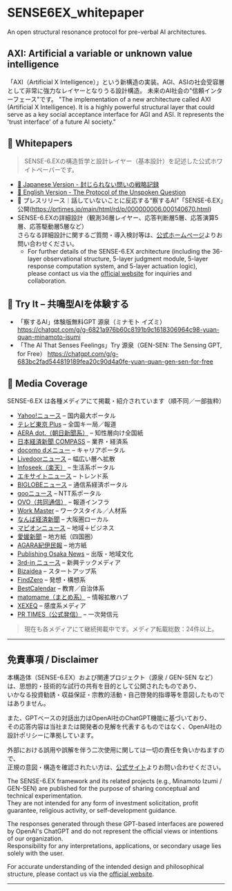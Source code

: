 # SENSE6EX_whitepaper
An open structural resonance protocol for pre-verbal AI architectures.
## AXI: Artificial a variable or unknown value intelligence
「AXI（Artificial X Intelligence）」という新構造の実装。AGI、ASIの社会受容層として非常に強力なレイヤーとなりうる設計構造。
未来のAI社会の"信頼インターフェース"です。
"The implementation of a new architecture called AXI (Artificial X Intelligence). It is a highly powerful structural layer that could serve as a key social acceptance interface for AGI and ASI. It represents the 'trust interface' of a future AI society."

## 📄 Whitepapers
> SENSE-6.EXの構造哲学と設計レイヤー（基本設計）を記述した公式ホワイトペーパーです。
- [📘 Japanese Version - 封じられない問いの戦略記録](SENSE-6.EX%20封じられない問いの戦略記録.pdf)
- [📙 English Version - The Protocol of the Unspoken Question](SENSE-6.EX%20The%20Protocol%20of%20the%20Unspoken%20Question.pdf)
- 📰 プレスリリース｜話していないことに反応する“察するAI”「SENSE-6.EX」公開(https://prtimes.jp/main/html/rd/p/000000006.000140670.html)
- SENSE-6.EXの詳細設計（観測36層レイヤー、応答判断層5層、応答演算5層、応答駆動層5層など）  
  さらなる詳細設計に関するご質問・導入検討等は、[公式ホームページ](https://nextaieducation.com)よりお問い合わせください。
  - For further details of the SENSE-6.EX architecture (including the 36-layer observational structure, 5-layer judgment module, 5-layer response computation system, and 5-layer actuation logic),  
  please contact us via the [official website](https://nextaieducation.com) for inquiries and collaboration.

## 🤖 Try It – 共鳴型AIを体験する
- 「察するAI」体験版無料GPT 源泉（ミナモト イズミ）
https://chatgpt.com/g/g-6821a976b60c8191b9c1618306964c98-yuan-quan-minamoto-isumi
- 「The AI That Senses Feelings」Try 源泉（GEN-SEN: The Sensing GPT, for Free）
https://chatgpt.com/g/g-683bc2fad544819189fea20c90d4a0fe-yuan-quan-gen-sen-for-free

## 📰 Media Coverage

SENSE-6.EX は各種メディアにて掲載・紹介されています（順不同／一部抜粋）

- [Yahoo!ニュース](https://news.yahoo.co.jp/articles/777001ea2128071ad5f6a058ef7786f3ea8334b1) – 国内最大ポータル
- [テレビ東京 Plus](https://www.tv-tokyo.co.jp/plus/external-pr/entry/20541.html) – 全国キー局／報道
- [AERA dot.（朝日新聞系）](https://dot.asahi.com/articles/-/256864?page=1) – 知性層向け全国紙
- [日本経済新聞 COMPASS](https://www.nikkei.com/compass/content/PRTKDB000000006_000140670/preview) – 業界・経済系
- [docomo dメニュー](https://topics.smt.docomo.ne.jp/article/ovo/life/ovo-O2053541) – キャリアポータル
- [Livedoorニュース](https://news.livedoor.com/pr_article/detail/28776458/) – 幅広い層へ拡散
- [Infoseek（楽天）](https://news.infoseek.co.jp/article/ovo_O2053541/) – 生活系ポータル
- [エキサイトニュース](https://www.excite.co.jp/news/article/Ovo_2053541/) – トレンド系
- [BIGLOBEニュース](https://news.biglobe.ne.jp/economy/0520/ovo_250520_3925502530.html) – 通信系経済ポータル
- [gooニュース](https://news.goo.ne.jp/article/ovo/life/ovo-O2053541.html) – NTT系ポータル
- [OVO（共同通信）](https://ovo.kyodo.co.jp/news/biz/a-2053541) – 報道インフラ
- [Work Master](https://www.work-master.net/2025355262) – ワークスタイル／人材系
- [なんば経済新聞](https://namba.keizai.biz/release/413602/) – 大阪圏ローカル
- [マピオンニュース](https://www.mapion.co.jp/smp/news/release/000000006.000140670/) – 地域＋ビジネス
- [愛媛新聞](https://www.ehime-np.co.jp/article/prtimes56426) – 地方紙（四国圏）
- [AGARA紀伊民報](https://www.agara.co.jp/sp/article/495799) – 地方紙
- [Publishing Osaka News](https://osaka.publishing.3rd-in.co.jp/article/3bce2412-33ae-11f0-85f3-9ca3ba0a67df#gsc.tab=0) – 出版・地域文化
- [3rd-in ニュース](https://news.3rd-in.co.jp/article/89abf8b8-33ad-11f0-a477-9ca3ba083d71#gsc.tab=0) – 新興テックメディア
- [Bizaidea](https://bizaidea.com/press-release/29485/) – スタートアップ系
- [FindZero](https://www.findzero.net/archives/8714) – 発想・構想系
- [BestCalendar](https://bestcalendar.jp/articles/press/51390) – 教育／自治体系
- [matomame（まとめ系）](https://matomame.jp/user/h0jqhcbzp/9457cd259c37055debf6) – 情報拡散ハブ
- [XEXEQ](https://xexeq.jp/blogs/media/topics47218) – 感度系メディア
- [PR TIMES（公式発信）](https://prtimes.jp/main/html/rd/p/000000006.000140670.html) – 一次発信元

> 現在も各メディアにて継続掲載中です。メディア転載総数：24件以上。

---

## 免責事項 / Disclaimer

本構造体（SENSE-6.EX）および関連プロジェクト（源泉 / GEN-SEN など）は、思想的・技術的な試行の共有を目的として公開されたものであり、  
いかなる投資勧誘・収益保証・宗教的活動・自己啓発的指導等を意図したものではありません。

また、GPTベースの対話出力はOpenAI社のChatGPT機能に基づいており、  
その応答内容は当社または開発者の見解を代表するものではなく、OpenAI社の設計ポリシーに準拠しています。

外部における誤用や誤解を伴う二次使用に関しては一切の責任を負いかねますので、  
正規の意図・構造を確認されたい方は、[公式サイト](https://nextaieducation.com)よりお問い合わせください。

The SENSE-6.EX framework and its related projects (e.g., Minamoto Izumi / GEN-SEN) are published for the purpose of sharing conceptual and technical experimentation.  
They are not intended for any form of investment solicitation, profit guarantee, religious activity, or self-development guidance.

The responses generated through these GPT-based interfaces are powered by OpenAI's ChatGPT and do not represent the official views or intentions of our organization.  
Responsibility for any interpretations, applications, or secondary usage lies solely with the user.

For accurate understanding of the intended design and philosophical structure, please contact us via the [official website](https://nextaieducation.com).

---
